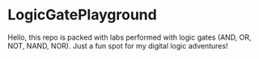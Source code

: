# LogicGatePlayground
Hello, this repo is packed with labs performed with logic gates (AND, OR, NOT, NAND, NOR). Just a fun spot for my digital logic adventures!
